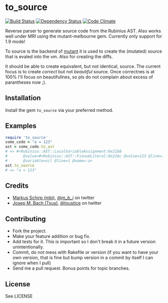 to_source
=========

[![Build Status](https://secure.travis-ci.org/mbj/to_source.png?branch=master)](http://travis-ci.org/mbj/to_source)
[![Dependency Status](https://gemnasium.com/mbj/to_source.png)](https://gemnasium.com/mbj/to_source)
[![Code Climate](https://codeclimate.com/badge.png)](https://codeclimate.com/github/mbj/to_source)

Reverse parser to generate source code from the Rubinius AST. Also works well under MRI using the mutant-melbourne gem.
Currently only support for 1.9 mode!

To source is the backend of [mutant](https://github.com/mbj/mutant) it is used to create the (mutated) source that is 
evaled into the vm. Also for creating the diffs.

It should be able to create equivalent, but not identical, source. The current focus is to create *correct* but not 
*beautiful* source. Once correctnes is at 100% I'll focus on beautifullnes, so pls do not complain about excess of 
parantheses now ;).

Installation
------------

Install the gem ```to_source``` via your preferred method.

Examples
--------

```ruby
require 'to_source'
some_code = "a = 123"
ast = some_code.to_ast
# => #<Rubinius::AST::LocalVariableAssignment:0x21b8
#       @value=#<Rubinius::AST::FixnumLiteral:0x21bc @value=123 @line=1>
#       @variable=nil @line=1 @name=:a>
ast.to_source
# => "a = 123"
```

Credits
-------

* [Markus Schirp (mbj)](https://github.com/mbj), [@_m_b_j_](http://twitter.com/_m_b_j_) on twitter
* [Josep M. Bach (Txus)](http://txustice.me), [@txustice](http://twitter.com/txustice) on twitter


Contributing
-------------

* Fork the project.
* Make your feature addition or bug fix.
* Add tests for it. This is important so I don't break it in a
  future version unintentionally.
* Commit, do not mess with Rakefile or version
  (if you want to have your own version, that is fine but bump version in a commit by itself I can ignore when I pull)
* Send me a pull request. Bonus points for topic branches.

License
-------

See LICENSE
